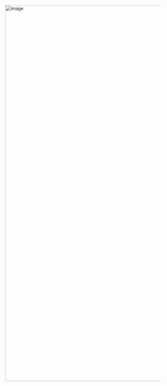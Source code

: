 <img width="1206" alt="image" src="https://github.com/user-attachments/assets/f0c4c229-e942-438f-8b1d-06ef00011140" />
